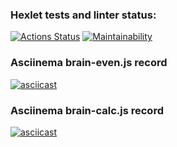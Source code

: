 ### Hexlet tests and linter status:
[![Actions Status](https://github.com/Alexey-Pospelov/frontend-project-44/workflows/hexlet-check/badge.svg)](https://github.com/Alexey-Pospelov/frontend-project-44/actions)
[![Maintainability](https://api.codeclimate.com/v1/badges/338edd01ee939abd5b41/maintainability)](https://codeclimate.com/github/Alexey-Pospelov/frontend-project-44/maintainability)

### Asciinema brain-even.js record
[![asciicast](https://asciinema.org/a/HN52fV6PhclQ5j9zCesieepvb.svg)](https://asciinema.org/a/HN52fV6PhclQ5j9zCesieepvb)

### Asciinema brain-calc.js record
[![asciicast](https://asciinema.org/a/8q7fzBy86bNFkZqNRfBkZXoFy.svg)](https://asciinema.org/a/8q7fzBy86bNFkZqNRfBkZXoFy)
